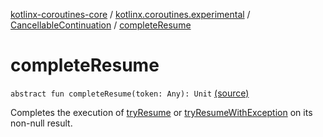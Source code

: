 [kotlinx-coroutines-core](../../index.md) / [kotlinx.coroutines.experimental](../index.md) / [CancellableContinuation](index.md) / [completeResume](.)

# completeResume

`abstract fun completeResume(token: Any): Unit` [(source)](http://github.com/kotlin/kotlinx.coroutines/tree/master/kotlinx-coroutines-core/src/main/kotlin/kotlinx/coroutines/experimental/CancellableContinuation.kt#L57)

Completes the execution of [tryResume](try-resume.md) or [tryResumeWithException](try-resume-with-exception.md) on its non-null result.

